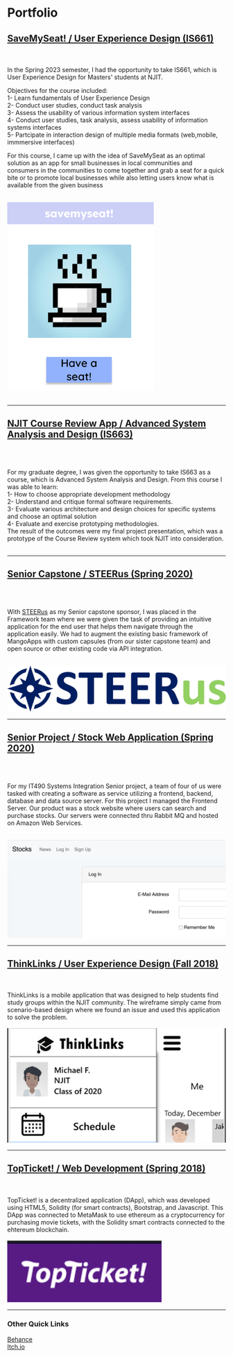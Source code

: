 # Portfolio 


## [SaveMySeat! / User Experience Design (IS661)](/is661)
<br><br>
In the Spring 2023 semester, I had the opportunity to take IS661, which is User Experience Design for Masters' students at NJIT.

Objectives for the course included:
<br>
1- Learn fundamentals of User Experience Design
<br>
2- Conduct user studies, conduct task analysis
<br>
3- Assess the usability of various information system interfaces
<br>
4- Conduct user studies, task analysis, assess usability of information systems interfaces
<br>
5- Partcipate in interaction design of multiple media formats (web,mobile, immmersive interfaces)
<br>

For this course, I came up with the idea of SaveMySeat as an optimal solution as an app for small businesses in local communities and consumers in the communities to come together and grab a seat for a quick bite or to promote local businesses while also letting users know what is available from the given business

<br>
<img src="images/savemyseat.PNG?raw=true"/>
<br><br>

________________________________________________________________________________________________________________________________________

## [NJIT Course Review App / Advanced System Analysis and Design (IS663)](/is663) 
<br><br>

For my graduate degree, I was given the opportunity to take IS663 as a course, which is Advanced System Analysis and Design. From this course I was able to learn:
<br>
1- How to choose appropriate development methodology
<br>
2- Understand and critique formal software requirements.
<br>
3- Evaluate various architecture and design choices for specific systems and choose an optimal solution
<br>
4- Evaluate and exercise prototyping methodologies.
<br>
The result of the outcomes were my final project presentation, which was a prototype of the Course Review system which took NJIT into consideration.
<br><br>

_______________________________________________________________________________________________________________________________________________

## [Senior Capstone / STEERus (Spring 2020) ](/steerus)

<br><br>

With <a href="https://www.steerus.io">STEERus</a> as my Senior capstone sponsor, I was placed in the Framework team where we were given the task of providing an intuitive application for the end user that helps them navigate through the application easily. We had to augment the existing basic framework of MangoApps with custom capsules (from our sister capstone team) and open source or other existing code via API integration.
<br><br>

<img src="images/STEERus_final.jpg?raw=true"/>
<br>

________________________________________________________________________________________________________________________________________________

## [Senior Project / Stock Web Application (Spring 2020)](https://github.com/krg25/IT490-Frontend)
<br><br>

For my IT490 Systems Integration Senior project, a team of four of us were tasked with creating a software as service utilizing a frontend, backend, database and data source server. For this project I managed the Frontend Server. Our product was a stock website where users can search and purchase stocks. Our servers were connected thru Rabbit MQ and hosted on Amazon Web Services. 
<br><br>

<img src="images/stocks.am preview.png?raw=true"/>

___________________________________________________________________________________________________________________________________________________

## [ThinkLinks / User Experience Design (Fall 2018)](https://xd.adobe.com/view/16279b55-bafa-4a29-5529-023f61f5b2a3-6016/)

<br><br>
ThinkLinks is a mobile application that was designed to help students find study groups within the NJIT community. The wireframe simply came from scenario-based design where we found an issue and used this application to solve the problem.
<br><br>
<img src="images/thinklinks preview.png?raw=true"/>

______________________________________________________________________________________________________________________________________________________

## [TopTicket! / Web Development (Spring 2018)](https://github.com/ponponderp/top-ticket)
<br><br>
TopTicket! is a decentralized application (DApp), which was developed using HTML5, Solidity (for smart contracts), Bootstrap, and Javascript. This DApp was connected to MetaMask to use ethereum as a cryptocurrency for purchasing movie tickets, with the Solidity smart contracts connected to the ehtereum blockchain. 
<br><br>
<img src="images/TopTicket preview.png?raw=true"/>

___________________________________________________________________________________________________________________________________________________________

### Other Quick Links

<a href="https://www.behance.net/alyssamaravilla">Behance</a>
<br>
<a href="https://www.ponponderp.itch.io">Itch.io</a>
<br>

